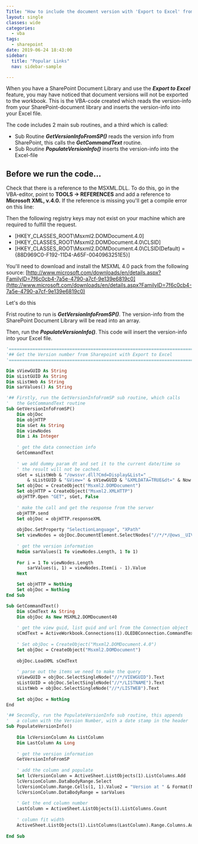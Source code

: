```yaml
---
Title: "How to include the document version with 'Export to Excel' from Sharepoint"
layout: single
classes: wide
categories:
  - vba
tags:
  - sharepoint
date: 2019-06-24 18:43:00
sidebar:
  title: "Popular Links"
  nav: sidebar-sample

---
```


When you have a SharePoint Document Library and use the ***Export to Excel*** feature, you may have noticed that document versions will not be exported to the workbook. This is the VBA-code created which reads the version-info from your SharePoint-document library and inserts the version-info into your Excel file.

The code includes 2 main sub routines, and a third which is called:

- Sub Routine ***GetVersionInfoFromSP()*** reads the version info from SharePoint, this calls the ***GetCommandText*** routine.
- Sub Routine ***PopulateVersionInfo()*** inserts the version-info into the Excel-file

## Before we run the code...

Check that there is a reference to the MSXML.DLL. To do this, go in the VBA-editor, point to **TOOLS -> REFERENCES** and add a reference to **Microsoft XML, v.4.0.** If the reference is missing you'll get a compile error on this line:

Then the following registry keys may not exist on your machine which are required to fulfill the request.

- [HKEY_CLASSES_ROOT\Msxml2.DOMDocument.4.0]
- [HKEY_CLASSES_ROOT\Msxml2.DOMDocument.4.0\CLSID]
- [HKEY_CLASSES_ROOT\Msxml2.DOMDocument.4.0\CLSID\(Default) = {88D969C0-F192-11D4-A65F-0040963251E5}]

You'll need to download and install the MSXML 4.0 pack from the following source: [http://www.microsoft.com/downloads/en/details.aspx?FamilyID=7f6c0cb4-7a5e-4790-a7cf-9e139e6819c0](http://www.microsoft.com/downloads/en/details.aspx?FamilyID=7f6c0cb4-7a5e-4790-a7cf-9e139e6819c0)

Let's do this

Frist routine to run is ***GetVersionInfoFromSP()***. The version-info from the SharePoint Document Library will be read into an array. 

Then, run the ***PopulateVersionInfo()***. This code will insert the version-info into your Excel file.

```vb
'========================================================================================
'## Get the Version number from Sharepoint with Export to Excel
'========================================================================================

Dim sViewGUID As String
Dim sListGUID As String
Dim sListWeb As String
Dim sarValues() As String

'## Firstly, run the GetVersionInfoFromSP sub routine, which calls
'   the GetCommandText routine
Sub GetVersionInfoFromSP()
	Dim objDoc
	Dim objHTTP
	Dim sGet As String
	Dim viewNodes
	Dim i As Integer
	
	' get the data connection info
	GetCommandText
	
	' we add dummy param dt and set it to the current date/time so
	' the result will not be cached.
	sGet = sListWeb & "/owssvr.dll?Cmd=Display&List=" _
		& sListGUID & "&View=" & sViewGUID & "&XMLDATA=TRUE&dt=" & Now
	Set objDoc = CreateObject("Msxml2.DOMDocument")
	Set objHTTP = CreateObject("Msxml2.XMLHTTP")
	objHTTP.Open "GET", sGet, False
	
	' make the call and get the response from the server
	objHTTP.send
	Set objDoc = objHTTP.responseXML
	
	objDoc.SetProperty "SelectionLanguage", "XPath"
	Set viewNodes = objDoc.DocumentElement.SelectNodes("//*/*/@ows__UIVersionString")
	
	' get the version information
	ReDim sarValues(1 To viewNodes.Length, 1 To 1)
	
	For i = 1 To viewNodes.Length
		sarValues(i, 1) = viewNodes.Item(i - 1).Value
	Next

	Set objHTTP = Nothing
	Set objDoc = Nothing
End Sub

Sub GetCommandText()
	Dim sCmdText As String
	Dim objDoc As New MSXML2.DOMDocument40
	
	' get the view guid, list guid and url from the Connection object
	sCmdText = ActiveWorkbook.Connections(1).OLEDBConnection.CommandText
	
	' Set objDoc = CreateObject("Msxml2.DOMDocument.4.0")
	Set objDoc = CreateObject("Msxml2.DOMDocument")
	
	objDoc.LoadXML sCmdText
	
	' parse out the items we need to make the query
	sViewGUID = objDoc.SelectSingleNode("//*/VIEWGUID").Text
	sListGUID = objDoc.SelectSingleNode("//*/LISTNAME").Text
	sListWeb = objDoc.SelectSingleNode("//*/LISTWEB").Text
	
	Set objDoc = Nothing
End

'## Secondly, run the PopulateVersionInfo sub routine, this appends
'   a column with the Version Number, with a date stamp in the header
Sub PopulateVersionInfo()
	
	Dim lcVersionColumn As ListColumn
	Dim LastColumn As Long
	
	' get the version information
	GetVersionInfoFromSP
	
	' add the column and populate
	Set lcVersionColumn = ActiveSheet.ListObjects(1).ListColumns.Add
	lcVersionColumn.DataBodyRange.Select
	lcVersionColumn.Range.Cells(1, 1).Value2 = "Version at " & Format(Now, "d/mm/yy hh:mm")
	lcVersionColumn.DataBodyRange = sarValues
	
	' Get the end column number
	LastColumn = ActiveSheet.ListObjects(1).ListColumns.Count
	
	' column fit width
	ActiveSheet.ListObjects(1).ListColumns(LastColumn).Range.Columns.AutoFit
   
End Sub
```
